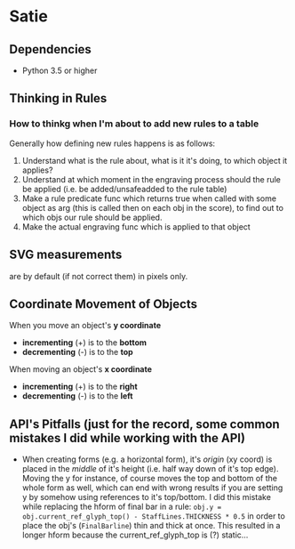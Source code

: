 # Satie

## Dependencies
- Python 3.5 or higher

## Thinking in Rules
### How to thinkg when I'm about to add new rules to a table
Generally how defining new rules happens is as follows:
  1. Understand what is the rule about, what is it it's doing, to which object it applies?
  2. Understand at which moment in the engraving process should the rule be applied (i.e. be added/unsafeadded to the rule table)
  3. Make a rule predicate func which returns true when called with some object as arg (this is called then on each obj in the score), to find out to which objs our rule should be applied.
  4. Make the actual engraving func which is applied to that object

## SVG measurements
are by default (if not correct them) in pixels only.

## Coordinate Movement of Objects
When you move an object's **y coordinate**
- **incrementing** (+) is to the **bottom**
- **decrementing** (-) is to the **top**

When moving an object's **x coordinate**
- **incrementing** (+) is to the **right**
- **decrementing** (-) is to the **left**

## API's Pitfalls (just for the record, some common mistakes I did while working with the API)
- When creating forms (e.g. a horizontal form), it's _origin_ (xy coord) is placed in the _middle_ of it's height (i.e. half way down of it's top edge). Moving the y for instance, of course moves the top and bottom of the whole form as well, which can end with wrong results if you are setting y by somehow using references to it's top/bottom. I did this mistake while replacing the hform of final bar in a rule: `obj.y = obj.current_ref_glyph_top() - StaffLines.THICKNESS * 0.5` in order to place the obj's (`FinalBarline`) thin and thick at once. This resulted in a longer hform because the current_ref_glyph_top is (?) static...
